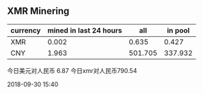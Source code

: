 ## XMR Minering

|currency|mined in last 24 hours|all|in pool|
|---|---|---|---|
|XMR|0.002|0.635|0.427|
|CNY|1.963|501.705|337.932|

今日美元对人民币 6.87	今日xmr对人民币790.54


2018-09-30 15:40